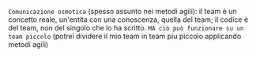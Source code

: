 `Comunicazione osmotica` (spesso assunto nei metodi agili): il team è un concetto reale, un'entita con una conoscenza, quella del team; il codice è del team, non del singolo che lo ha scritto.
`MA ciò può funzionare su un team piccolo` (potrei dividere il mio team in team piu piccolo applicando metodi agili)